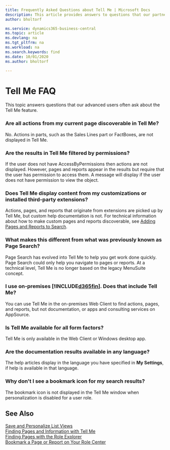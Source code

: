 ```yaml
---
title: Frequently Asked Questions about Tell Me | Microsoft Docs
description: This article provides answers to questions that our partners and customers often ask about Tell Me.
author: bholtorf

ms.service: dynamics365-business-central
ms.topic: article
ms.devlang: na
ms.tgt_pltfrm: na
ms.workload: na
ms.search.keywords: find
ms.date: 10/01/2020
ms.author: bholtorf

---
```

# Tell Me FAQ
This topic answers questions that our advanced users often ask about the Tell Me feature.

### Are all actions from my current page discoverable in Tell Me?
No. Actions in parts, such as the Sales Lines part or FactBoxes, are not displayed in Tell Me.

### Are the results in Tell Me filtered by permissions?
If the user does not have AccessByPermissions then actions are not displayed. However, pages and reports appear in the results but require that the user has permission to access them. A message will display if the user does not have permission to view the object.

### Does Tell Me display content from my customizations or installed third-party extensions?
Actions, pages, and reports that originate from extensions are picked up by Tell Me, but custom help documentation is not. For technical information about how to make custom pages and reports discoverable, see [Adding Pages and Reports to Search](/dynamics365/business-central/dev-itpro/developer/devenv-al-menusuite-functionality).

### What makes this different from what was previously known as Page Search?
Page Search has evolved into Tell Me to help you get work done quickly. Page Search could only help you navigate to pages or reports. At a technical level, Tell Me is no longer based on the legacy MenuSuite concept.

### I use on-premises [!INCLUDE[d365fin](includes/d365fin_md.md)]. Does that include Tell Me?
You can use Tell Me in the on-premises Web Client to find actions, pages, and reports, but not documentation, or apps and consulting services on AppSource.

### Is Tell Me available for all form factors?
Tell Me is only available in the Web Client or Windows desktop app.

### Are the documentation results available in any language?
The help articles display in the language you have specified in **My Settings**, if help is available in that language.

### Why don't I see a bookmark icon for my search results?
The bookmark icon is not displayed in the Tell Me window when personalization is disabled for a user role.


## See Also  
[Save and Personalize List Views](ui-views.md)  
[Finding Pages and Information with Tell Me](ui-search.md)  
[Finding Pages with the Role Explorer](ui-role-explorer.md)  
[Bookmark a Page or Report on Your Role Center](ui-bookmarks.md)

